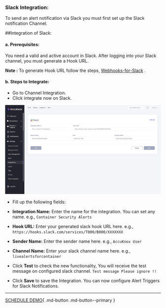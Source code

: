 


### Slack Integration:

To send an alert notification via Slack you must first set up the Slack notification Channel.

##Integration of Slack:

#### **a. Prerequisites:**
You need a valid and active account in Slack.
After logging into your Slack channel, you must generate a Hook URL.

**Note :** To generate Hook URL follow the steps, [Webhooks-for-Slack](https://slack.com/intl/en-in/help/articles/115005265063-Incoming-webhooks-for-Slack) .

#### **b. Steps to Integrate:**
+ Go to Channel Integration.
+ Click integrate now on Slack.

![](images/slack-int.png)

+ Fill up the following fields:

+ **Integration Name:** Enter the name for the integration. You can set any name. e.g., ``` Container Security Alerts ```

+ **Hook URL:** Enter your generated slack hook URL here. e.g., ``` https://hooks.slack.com/services/T000/B000/XXXXXXX ```

+ **Sender Name:** Enter the sender name here. e.g., ``` AccuKnox User ```

+ **Channel Name:** Enter your slack channel name here. e.g.,  ```  livealertsforcontainer ```

+ Click **Test** to check the new functionality, You will receive the test message on configured slack channel. ``` Test message Please ignore !! ```

+ Click **Save** to save the Integration. You can now configure Alert Triggers for Slack Notifications.

- - -
[SCHEDULE DEMO](https://www.accuknox.com/contact-us){ .md-button .md-button--primary }